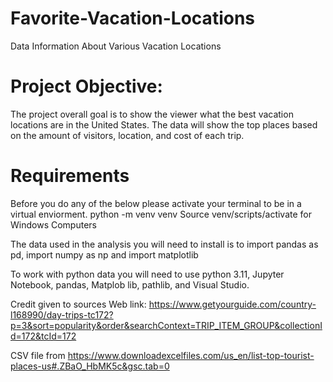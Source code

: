 # Favorite-Vacation-Locations
Data Information About Various Vacation Locations

# Project Objective:
The project overall goal is to show the viewer what the best vacation locations are in the United States. The data will show the top places based on the amount of visitors, location, and cost of each trip. 
# Requirements
Before you do any of the below please activate your terminal to be in a virtual enviorment.
python -m venv venv
Source venv/scripts/activate for Windows Computers

The data used in the analysis you will need to install is to 
import pandas as pd, import numpy as np and import matplotlib 

To work with python data you will need to use python 3.11, Jupyter Notebook, pandas, Matplob lib, pathlib, and Visual Studio. 


Credit given to sources Web link: https://www.getyourguide.com/country-l168990/day-trips-tc172?p=3&sort=popularity&order&searchContext=TRIP_ITEM_GROUP&collectionId=172&tcId=172

CSV file from https://www.downloadexcelfiles.com/us_en/list-top-tourist-places-us#.ZBaO_HbMK5c&gsc.tab=0
